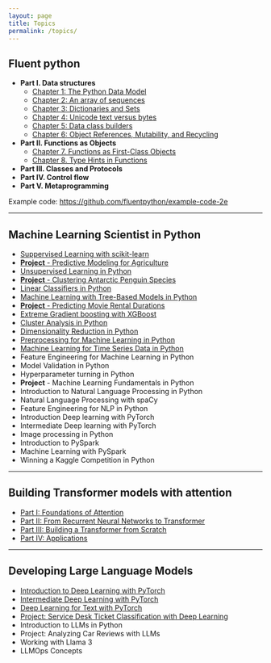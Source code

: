 ```yaml
---
layout: page
title: Topics
permalink: /topics/
---
```



## Fluent python

- **Part I. Data structures**
    - [Chapter 1: The Python Data Model](_posts/2025-01-01-fluent-python-c1-data-model.markdown)
    - [Chapter 2: An array of sequences](_posts/2025-01-01-fluent-python-c2-array-of-sequence.markdown)
    - [Chapter 3: Dictionaries and Sets](_posts/2025-01-01-fluent-python-c3-dictionaries-and-sets.markdown)
    - [Chapter 4: Unicode text versus bytes](_posts/2025-01-01-fluent-python-c4-unicode-text-versus-bytes.markdown)
    - [Chapter 5: Data class builders](_posts/2025-01-01-fluent-python-c5-data-class-builders.markdown)
    - [Chapter 6: Object References, Mutability, and Recycling](_posts/2025-01-01-fluent-python-c6-object-reference-mutability-recycling.markdown)
- **Part II. Functions as Objects**
    - [Chapter 7. Functions as First-Class Objects](_posts/2025-01-14-fluent-python-c7-function-as-frist-class-object.markdown)
    - [Chapter 8. Type Hints in Functions](_posts/2025-01-14-fluent-python-c8-type-hints-in-functions.markdown)
- **Part III. Classes and Protocols**
- **Part IV. Control flow**
- **Part V. Metaprogramming**

Example code: https://github.com/fluentpython/example-code-2e

---
## Machine Learning Scientist in Python

- [Suppervised Learning with scikit-learn](_posts/2025-01-20-ml-in-python-c1.markdown)
- [**Project** - Predictive Modeling for Agriculture](_posts/2025-01-20-ml-in-python-c2.markdown)
- [Unsupervised Learning in Python](_posts/2025-01-20-ml-in-python-c3.markdown)
- [**Project** - Clustering Antarctic Penguin Species](_posts/2025-01-20-ml-in-python-c4.markdown)
- [Linear Classifiers in Python](_posts/2025-01-20-ml-in-python-c5.markdown)
- [Machine Learning with Tree-Based Models in Python](_posts/2025-01-20-ml-in-python-c6.markdown)
- [**Project** - Predicting Movie Rental Durations](_posts/2025-01-20-ml-in-python-c7.markdown)
- [Extreme Gradient boosting with XGBoost](_posts/2025-01-20-ml-in-python-c8.markdown)
- [Cluster Analysis in Python](_posts/2025-01-20-ml-in-python-c9.markdown)
- [Dimensionality Reduction in Python](_posts/2025-01-20-ml-in-python-c10.markdown)
- [Preprocessing for Machine Learning in Python](_posts/2025-01-20-ml-in-python-c11.markdown)
- [Machine Learning for Time Series Data in Python](_posts/2025-01-20-ml-in-python-c12.markdown)
- Feature Engineering for Machine Learning in Python
- Model Validation in Python
- Hyperparameter turning in Python
- **Project** - Machine Learning Fundamentals in Python
- Introduction to Natural Language Processing in Python
- Natural Language Processing with spaCy
- Feature Engineering for NLP in Python
- Introduction Deep learning with PyTorch
- Intermediate Deep learning with PyTorch
- Image processing in Python
- Introduction to PySpark
- Machine Learning with PySpark
- Winning a Kaggle Competition in Python

---
## Building Transformer models with attention
- [Part I: Foundations of Attention](_posts/2025-01-16-btma-c1-foundation-of-attention.markdown)
- [Part II: From Recurrent Neural Networks to Transformer](_posts/2025-01-16-btma-c2-from-rnn-to-transformer.markdown)
- [Part III: Building a Transformer from Scratch](_posts/2025-01-16-btma-c3-build-transformer-from-scratch.markdown)
- [Part IV: Applications](_posts/2025-01-16-btma-c4-application.markdown)

---
## Developing Large Language Models
- [Introduction to Deep Learning with PyTorch](_posts/2025-01-21-developing-llm-c1.markdown)
- [Intermediate Deep Learning with PyTorch](_posts/2025-01-21-developing-llm-c2.markdown)
- [Deep Learning for Text with PyTorch](_posts/2025-01-21-developing-llm-c3.markdown)
- [Project: Service Desk Ticket Classification with Deep Learning](_posts/2025-01-21-developing-llm-c4.markdown)
- Introduction to LLMs in Python
- Project: Analyzing Car Reviews with LLMs
- Working with Llama 3
- LLMOps Concepts